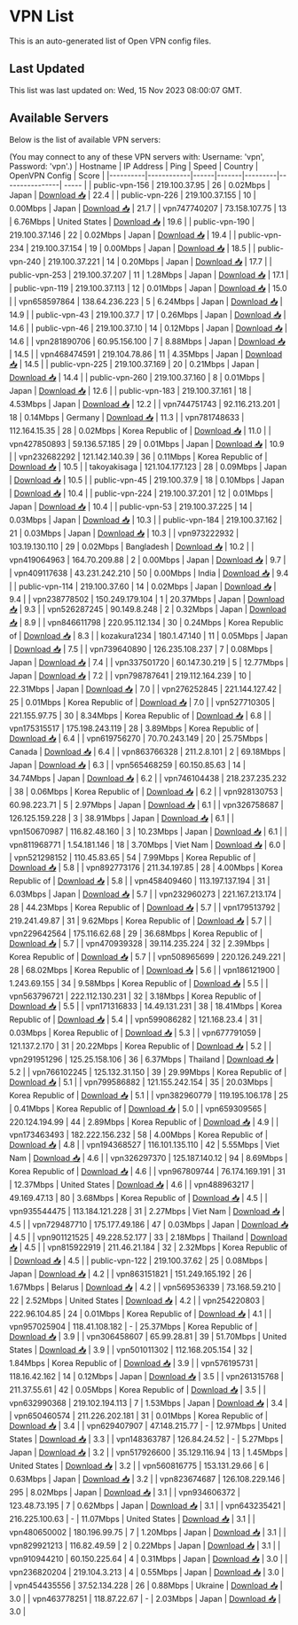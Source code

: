# VPN List

This is an auto-generated list of Open VPN config files.

## Last Updated

This list was last updated on: Wed, 15 Nov 2023 08:00:07 GMT.

## Available Servers

Below is the list of available VPN servers:

(You may connect to any of these VPN servers with: Username: 'vpn', Password: 'vpn'.)
| Hostname | IP Address | Ping | Speed | Country | OpenVPN Config | Score |
|----------|------------|------|-------|---------|----------------| ----- |
| public-vpn-156 | 219.100.37.95 | 26 | 0.02Mbps | Japan | [Download 📥](./configs/server_0_JP.ovpn) | 22.4 |
| public-vpn-226 | 219.100.37.155 | 10 | 0.00Mbps | Japan | [Download 📥](./configs/server_1_JP.ovpn) | 21.7 |
| vpn747740207 | 73.158.107.75 | 13 | 6.76Mbps | United States | [Download 📥](./configs/server_2_US.ovpn) | 19.6 |
| public-vpn-190 | 219.100.37.146 | 22 | 0.02Mbps | Japan | [Download 📥](./configs/server_3_JP.ovpn) | 19.4 |
| public-vpn-234 | 219.100.37.154 | 19 | 0.00Mbps | Japan | [Download 📥](./configs/server_4_JP.ovpn) | 18.5 |
| public-vpn-240 | 219.100.37.221 | 14 | 0.20Mbps | Japan | [Download 📥](./configs/server_5_JP.ovpn) | 17.7 |
| public-vpn-253 | 219.100.37.207 | 11 | 1.28Mbps | Japan | [Download 📥](./configs/server_6_JP.ovpn) | 17.1 |
| public-vpn-119 | 219.100.37.113 | 12 | 0.01Mbps | Japan | [Download 📥](./configs/server_7_JP.ovpn) | 15.0 |
| vpn658597864 | 138.64.236.223 | 5 | 6.24Mbps | Japan | [Download 📥](./configs/server_8_JP.ovpn) | 14.9 |
| public-vpn-43 | 219.100.37.7 | 17 | 0.26Mbps | Japan | [Download 📥](./configs/server_9_JP.ovpn) | 14.6 |
| public-vpn-46 | 219.100.37.10 | 14 | 0.12Mbps | Japan | [Download 📥](./configs/server_10_JP.ovpn) | 14.6 |
| vpn281890706 | 60.95.156.100 | 7 | 8.88Mbps | Japan | [Download 📥](./configs/server_11_JP.ovpn) | 14.5 |
| vpn468474591 | 219.104.78.86 | 11 | 4.35Mbps | Japan | [Download 📥](./configs/server_12_JP.ovpn) | 14.5 |
| public-vpn-225 | 219.100.37.169 | 20 | 0.21Mbps | Japan | [Download 📥](./configs/server_13_JP.ovpn) | 14.4 |
| public-vpn-260 | 219.100.37.160 | 8 | 0.01Mbps | Japan | [Download 📥](./configs/server_14_JP.ovpn) | 12.6 |
| public-vpn-183 | 219.100.37.161 | 18 | 4.53Mbps | Japan | [Download 📥](./configs/server_15_JP.ovpn) | 12.2 |
| vpn744751743 | 92.116.213.201 | 18 | 0.14Mbps | Germany | [Download 📥](./configs/server_16_DE.ovpn) | 11.3 |
| vpn781748633 | 112.164.15.35 | 28 | 0.02Mbps | Korea Republic of | [Download 📥](./configs/server_17_KR.ovpn) | 11.0 |
| vpn427850893 | 59.136.57.185 | 29 | 0.01Mbps | Japan | [Download 📥](./configs/server_18_JP.ovpn) | 10.9 |
| vpn232682292 | 121.142.140.39 | 36 | 0.11Mbps | Korea Republic of | [Download 📥](./configs/server_19_KR.ovpn) | 10.5 |
| takoyakisaga | 121.104.177.123 | 28 | 0.09Mbps | Japan | [Download 📥](./configs/server_20_JP.ovpn) | 10.5 |
| public-vpn-45 | 219.100.37.9 | 18 | 0.10Mbps | Japan | [Download 📥](./configs/server_21_JP.ovpn) | 10.4 |
| public-vpn-224 | 219.100.37.201 | 12 | 0.01Mbps | Japan | [Download 📥](./configs/server_22_JP.ovpn) | 10.4 |
| public-vpn-53 | 219.100.37.225 | 14 | 0.03Mbps | Japan | [Download 📥](./configs/server_23_JP.ovpn) | 10.3 |
| public-vpn-184 | 219.100.37.162 | 21 | 0.03Mbps | Japan | [Download 📥](./configs/server_24_JP.ovpn) | 10.3 |
| vpn973222932 | 103.19.130.110 | 29 | 0.02Mbps | Bangladesh | [Download 📥](./configs/server_25_BD.ovpn) | 10.2 |
| vpn419064963 | 164.70.209.88 | 2 | 0.00Mbps | Japan | [Download 📥](./configs/server_26_JP.ovpn) | 9.7 |
| vpn409117638 | 43.231.242.210 | 50 | 0.00Mbps | India | [Download 📥](./configs/server_27_IN.ovpn) | 9.4 |
| public-vpn-114 | 219.100.37.60 | 14 | 0.02Mbps | Japan | [Download 📥](./configs/server_28_JP.ovpn) | 9.4 |
| vpn238778502 | 150.249.179.104 | 1 | 20.37Mbps | Japan | [Download 📥](./configs/server_29_JP.ovpn) | 9.3 |
| vpn526287245 | 90.149.8.248 | 2 | 0.32Mbps | Japan | [Download 📥](./configs/server_30_JP.ovpn) | 8.9 |
| vpn846611798 | 220.95.112.134 | 30 | 0.24Mbps | Korea Republic of | [Download 📥](./configs/server_31_KR.ovpn) | 8.3 |
| kozakura1234 | 180.1.47.140 | 11 | 0.05Mbps | Japan | [Download 📥](./configs/server_32_JP.ovpn) | 7.5 |
| vpn739640890 | 126.235.108.237 | 7 | 0.08Mbps | Japan | [Download 📥](./configs/server_33_JP.ovpn) | 7.4 |
| vpn337501720 | 60.147.30.219 | 5 | 12.77Mbps | Japan | [Download 📥](./configs/server_34_JP.ovpn) | 7.2 |
| vpn798787641 | 219.112.164.239 | 10 | 22.31Mbps | Japan | [Download 📥](./configs/server_35_JP.ovpn) | 7.0 |
| vpn276252845 | 221.144.127.42 | 25 | 0.01Mbps | Korea Republic of | [Download 📥](./configs/server_36_KR.ovpn) | 7.0 |
| vpn527710305 | 221.155.97.75 | 30 | 8.34Mbps | Korea Republic of | [Download 📥](./configs/server_37_KR.ovpn) | 6.8 |
| vpn175315517 | 175.198.243.119 | 28 | 3.89Mbps | Korea Republic of | [Download 📥](./configs/server_38_KR.ovpn) | 6.4 |
| vpn619756270 | 70.70.243.149 | 20 | 25.75Mbps | Canada | [Download 📥](./configs/server_39_CA.ovpn) | 6.4 |
| vpn863766328 | 211.2.8.101 | 2 | 69.18Mbps | Japan | [Download 📥](./configs/server_40_JP.ovpn) | 6.3 |
| vpn565468259 | 60.150.85.63 | 14 | 34.74Mbps | Japan | [Download 📥](./configs/server_41_JP.ovpn) | 6.2 |
| vpn746104438 | 218.237.235.232 | 38 | 0.06Mbps | Korea Republic of | [Download 📥](./configs/server_42_KR.ovpn) | 6.2 |
| vpn928130753 | 60.98.223.71 | 5 | 2.97Mbps | Japan | [Download 📥](./configs/server_43_JP.ovpn) | 6.1 |
| vpn326758687 | 126.125.159.228 | 3 | 38.91Mbps | Japan | [Download 📥](./configs/server_44_JP.ovpn) | 6.1 |
| vpn150670987 | 116.82.48.160 | 3 | 10.23Mbps | Japan | [Download 📥](./configs/server_45_JP.ovpn) | 6.1 |
| vpn811968771 | 1.54.181.146 | 18 | 3.70Mbps | Viet Nam | [Download 📥](./configs/server_46_VN.ovpn) | 6.0 |
| vpn521298152 | 110.45.83.65 | 54 | 7.99Mbps | Korea Republic of | [Download 📥](./configs/server_47_KR.ovpn) | 5.8 |
| vpn892773176 | 211.34.197.85 | 28 | 4.00Mbps | Korea Republic of | [Download 📥](./configs/server_48_KR.ovpn) | 5.8 |
| vpn458409460 | 113.197.137.194 | 31 | 6.03Mbps | Japan | [Download 📥](./configs/server_49_JP.ovpn) | 5.7 |
| vpn232960273 | 221.167.213.174 | 28 | 44.23Mbps | Korea Republic of | [Download 📥](./configs/server_50_KR.ovpn) | 5.7 |
| vpn179513792 | 219.241.49.87 | 31 | 9.62Mbps | Korea Republic of | [Download 📥](./configs/server_51_KR.ovpn) | 5.7 |
| vpn229642564 | 175.116.62.68 | 29 | 36.68Mbps | Korea Republic of | [Download 📥](./configs/server_52_KR.ovpn) | 5.7 |
| vpn470939328 | 39.114.235.224 | 32 | 2.39Mbps | Korea Republic of | [Download 📥](./configs/server_53_KR.ovpn) | 5.7 |
| vpn508965699 | 220.126.249.221 | 28 | 68.02Mbps | Korea Republic of | [Download 📥](./configs/server_54_KR.ovpn) | 5.6 |
| vpn186121900 | 1.243.69.155 | 34 | 9.58Mbps | Korea Republic of | [Download 📥](./configs/server_55_KR.ovpn) | 5.5 |
| vpn563796721 | 222.112.130.231 | 32 | 3.18Mbps | Korea Republic of | [Download 📥](./configs/server_56_KR.ovpn) | 5.5 |
| vpn171316833 | 14.49.131.231 | 38 | 18.41Mbps | Korea Republic of | [Download 📥](./configs/server_57_KR.ovpn) | 5.4 |
| vpn599086282 | 121.168.23.4 | 31 | 0.03Mbps | Korea Republic of | [Download 📥](./configs/server_58_KR.ovpn) | 5.3 |
| vpn677791059 | 121.137.2.170 | 31 | 20.22Mbps | Korea Republic of | [Download 📥](./configs/server_59_KR.ovpn) | 5.2 |
| vpn291951296 | 125.25.158.106 | 36 | 6.37Mbps | Thailand | [Download 📥](./configs/server_60_TH.ovpn) | 5.2 |
| vpn766102245 | 125.132.31.150 | 39 | 29.99Mbps | Korea Republic of | [Download 📥](./configs/server_61_KR.ovpn) | 5.1 |
| vpn799586882 | 121.155.242.154 | 35 | 20.03Mbps | Korea Republic of | [Download 📥](./configs/server_62_KR.ovpn) | 5.1 |
| vpn382960779 | 119.195.106.178 | 25 | 0.41Mbps | Korea Republic of | [Download 📥](./configs/server_63_KR.ovpn) | 5.0 |
| vpn659309565 | 220.124.194.99 | 44 | 2.89Mbps | Korea Republic of | [Download 📥](./configs/server_64_KR.ovpn) | 4.9 |
| vpn173463493 | 182.222.156.232 | 58 | 4.00Mbps | Korea Republic of | [Download 📥](./configs/server_65_KR.ovpn) | 4.8 |
| vpn194368527 | 116.101.135.110 | 42 | 5.55Mbps | Viet Nam | [Download 📥](./configs/server_66_VN.ovpn) | 4.6 |
| vpn326297370 | 125.187.140.12 | 94 | 8.69Mbps | Korea Republic of | [Download 📥](./configs/server_67_KR.ovpn) | 4.6 |
| vpn967809744 | 76.174.169.191 | 31 | 12.37Mbps | United States | [Download 📥](./configs/server_68_US.ovpn) | 4.6 |
| vpn488963217 | 49.169.47.13 | 80 | 3.68Mbps | Korea Republic of | [Download 📥](./configs/server_69_KR.ovpn) | 4.5 |
| vpn935544475 | 113.184.121.228 | 31 | 2.27Mbps | Viet Nam | [Download 📥](./configs/server_70_VN.ovpn) | 4.5 |
| vpn729487710 | 175.177.49.186 | 47 | 0.03Mbps | Japan | [Download 📥](./configs/server_71_JP.ovpn) | 4.5 |
| vpn901121525 | 49.228.52.177 | 33 | 2.18Mbps | Thailand | [Download 📥](./configs/server_72_TH.ovpn) | 4.5 |
| vpn815922919 | 211.46.21.184 | 32 | 2.32Mbps | Korea Republic of | [Download 📥](./configs/server_73_KR.ovpn) | 4.5 |
| public-vpn-122 | 219.100.37.62 | 25 | 0.08Mbps | Japan | [Download 📥](./configs/server_74_JP.ovpn) | 4.2 |
| vpn863151821 | 151.249.165.192 | 26 | 1.67Mbps | Belarus | [Download 📥](./configs/server_75_BY.ovpn) | 4.2 |
| vpn569536339 | 73.168.59.210 | 22 | 2.52Mbps | United States | [Download 📥](./configs/server_76_US.ovpn) | 4.2 |
| vpn254220803 | 222.96.104.85 | 24 | 0.01Mbps | Korea Republic of | [Download 📥](./configs/server_77_KR.ovpn) | 4.1 |
| vpn957025904 | 118.41.108.182 | - | 25.37Mbps | Korea Republic of | [Download 📥](./configs/server_78_KR.ovpn) | 3.9 |
| vpn306458607 | 65.99.28.81 | 39 | 51.70Mbps | United States | [Download 📥](./configs/server_79_US.ovpn) | 3.9 |
| vpn501011302 | 112.168.205.154 | 32 | 1.84Mbps | Korea Republic of | [Download 📥](./configs/server_80_KR.ovpn) | 3.9 |
| vpn576195731 | 118.16.42.162 | 14 | 0.12Mbps | Japan | [Download 📥](./configs/server_81_JP.ovpn) | 3.5 |
| vpn261315768 | 211.37.55.61 | 42 | 0.05Mbps | Korea Republic of | [Download 📥](./configs/server_82_KR.ovpn) | 3.5 |
| vpn632990368 | 219.102.194.113 | 7 | 1.53Mbps | Japan | [Download 📥](./configs/server_83_JP.ovpn) | 3.4 |
| vpn650460574 | 211.226.202.181 | 31 | 0.01Mbps | Korea Republic of | [Download 📥](./configs/server_84_KR.ovpn) | 3.4 |
| vpn629407907 | 47.148.215.77 | - | 12.97Mbps | United States | [Download 📥](./configs/server_85_US.ovpn) | 3.3 |
| vpn148363787 | 126.84.24.52 | - | 5.27Mbps | Japan | [Download 📥](./configs/server_86_JP.ovpn) | 3.2 |
| vpn517926600 | 35.129.116.94 | 13 | 1.45Mbps | United States | [Download 📥](./configs/server_87_US.ovpn) | 3.2 |
| vpn560816775 | 153.131.29.66 | 6 | 0.63Mbps | Japan | [Download 📥](./configs/server_88_JP.ovpn) | 3.2 |
| vpn823674687 | 126.108.229.146 | 295 | 8.02Mbps | Japan | [Download 📥](./configs/server_89_JP.ovpn) | 3.1 |
| vpn934606372 | 123.48.73.195 | 7 | 0.62Mbps | Japan | [Download 📥](./configs/server_90_JP.ovpn) | 3.1 |
| vpn643235421 | 216.225.100.63 | - | 11.07Mbps | United States | [Download 📥](./configs/server_91_US.ovpn) | 3.1 |
| vpn480650002 | 180.196.99.75 | 7 | 1.20Mbps | Japan | [Download 📥](./configs/server_92_JP.ovpn) | 3.1 |
| vpn829921213 | 116.82.49.59 | 2 | 0.22Mbps | Japan | [Download 📥](./configs/server_93_JP.ovpn) | 3.1 |
| vpn910944210 | 60.150.225.64 | 4 | 0.31Mbps | Japan | [Download 📥](./configs/server_94_JP.ovpn) | 3.0 |
| vpn236820204 | 219.104.3.213 | 4 | 0.55Mbps | Japan | [Download 📥](./configs/server_95_JP.ovpn) | 3.0 |
| vpn454435556 | 37.52.134.228 | 26 | 0.88Mbps | Ukraine | [Download 📥](./configs/server_96_UA.ovpn) | 3.0 |
| vpn463778251 | 118.87.22.67 | - | 2.03Mbps | Japan | [Download 📥](./configs/server_97_JP.ovpn) | 3.0 |
